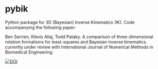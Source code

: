 # pybik
Python package for 3D (Bayesian) Inverse Kinematics (IK). Code accompanying the following paper:

Ben Serrien, Klevis Aliaj, Todd Pataky. A comparison of three-dimensional rotation formalisms for least-squares and Bayesian inverse kinematics. currently under review with International Journal of Numerical Methods in Biomedical Engineering

<a href="https://zenodo.org/badge/latestdoi/296637270"><img src="https://zenodo.org/badge/296637270.svg" alt="DOI"></a>

